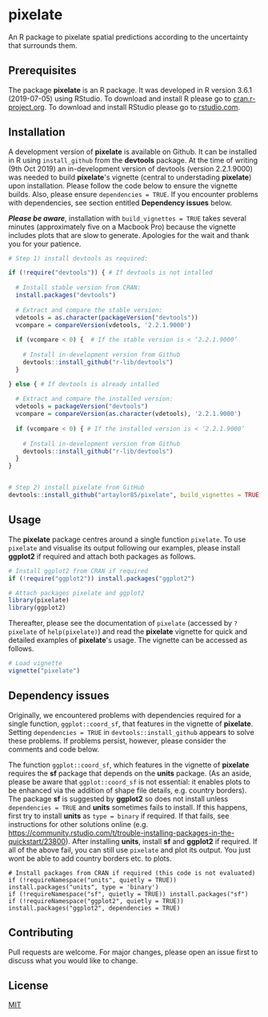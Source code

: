 # pixelate

An R package to pixelate spatial predictions according to the uncertainty that surrounds them.

<!--- e.g. ![ ](link-to-image) --->
<!--- I have not figured out how to export a single code chunck figure from the vignette
and load here since best practice dictates that vignettes should be built on installation;
see https://github.com/r-lib/devtools/issues/584. 
Perhaps we could add some static examples based not on pf. That way we can avoid the need to 
sync and thus avoid any conflict between images here in the manuscript / vugnette? 
---> 

## Prerequisites

The package **pixelate** is an R package. 
It was developed in R version 3.6.1 (2019-07-05) using RStudio. 
To download and install R please go to [cran.r-project.org](https://cran.r-project.org).
To download and install RStudio please go to [rstudio.com](https://rstudio.com/).

## Installation

A development version of **pixelate** is available on Github. 
It can be installed in R using `install_github` from the **devtools** package.
At the time of writing (9th Oct 2019) 
an in-development version of devtools (version 2.2.1.9000)
was needed to build **pixelate**'s vignette (central to understading **pixelate**)
upon installation. Please follow the code below to ensure the vignette builds. Also, 
please ensure `dependencies = TRUE`. If you encounter problems with dependencies, 
see section entitled **Dependency issues** below. 

_**Please be aware**_, installation with `build_vignettes = TRUE` takes several minutes 
(approximately five on a Macbook Pro) 
because the vignette includes plots that are slow to generate. Apologies for the 
wait and thank you for your patience. 

<!--- (We chose `build_vignettes = TRUE` over removing `inst/doc` from .gitignore following 
Hadley Wickham's advice; see https://github.com/r-lib/devtools/issues/584). --->

```r
# Step 1) install devtools as required: 

if (!require("devtools")) { # If devtools is not intalled
  
  # Install stable version from CRAN:  
  install.packages("devtools") 
  
  # Extract and compare the stable version: 
  vdetools = as.character(packageVersion("devtools"))
  vcompare = compareVersion(vdetools, '2.2.1.9000')
  
  if (vcompare < 0) {  # If the stable version is < ‘2.2.1.9000’
    
    # Install in-development version from Github
    devtools::install_github("r-lib/devtools") 
  }

} else { # If devtools is already intalled  
  
  # Extract and compare the installed version: 
  vdetools = packageVersion("devtools")
  vcompare = compareVersion(as.character(vdetools), '2.2.1.9000')
  
  if (vcompare < 0) { # If the installed version is < ‘2.2.1.9000’
    
    # Install in-development version from Github
    devtools::install_github("r-lib/devtools") 
  }
}


# Step 2) install pixelate from GitHub 
devtools::install_github("artaylor85/pixelate", build_vignettes = TRUE, dependencies = TRUE)
```

## Usage

The **pixelate** package centres around a single function `pixelate`.
To use `pixelate` and visualise its output following our examples, 
please install **ggplot2** if required and attach both packages as follows. 

```r
# Install ggplot2 from CRAN if required
if (!require("ggplot2")) install.packages("ggplot2") 

# Attach packages pixelate and ggplot2 
library(pixelate) 
library(ggplot2)
```

Thereafter, please see the documentation of `pixelate` (accessed by `?pixelate` of `help(pixelate)`) 
and read the **pixelate** vignette for quick and detailed examples of **pixelate**'s usage. 
The vignette can be accessed as follows. 

<!--- Avoid examples here s.t. user follows the vignette --->

```r
# Load vignette
vignette("pixelate")
```

## Dependency issues

Originally, we encountered problems with dependencies required for a
single function, `ggplot::coord_sf`, that features in the vignette of **pixelate**. 
Setting `dependencies = TRUE` in `devtools::install_github` appears to solve these problems. 
If problems persist, however, please consider the comments and code below. 

The function `ggplot::coord_sf`, which features in the vignette of **pixelate**
requires the **sf** package that depends on the **units** package. (As an aside, 
please be aware that `ggplot::coord_sf` is not essential: it enables plots to
be enhanced via the addition of shape file details, e.g. country borders). 
The package **sf** is suggested by **ggplot2** so does not install unless 
`dependencies = TRUE` and **units** sometimes fails to install. 
If this happens, first try to install **units** as `type = binary` if required. 
If that fails, see instructions for other solutions online 
(e.g. https://community.rstudio.com/t/trouble-installing-packages-in-the-quickstart/23800). 
After installing **units**, install **sf** and **ggplot2** if required. 
If all of the above fail, you can still use `pixelate` and plot its output. 
You just wont be able to add country borders etc. to plots.

```{r setup, eval = FALSE}
# Install packages from CRAN if required (this code is not evaluated)
if (!requireNamespace("units", quietly = TRUE)) install.packages("units", type = 'binary')
if (!requireNamespace("sf", quietly = TRUE)) install.packages("sf")
if (!requireNamespace("ggplot2", quietly = TRUE)) install.packages("ggplot2", dependencies = TRUE)
```

## Contributing
Pull requests are welcome. For major changes, please open an issue first to discuss what you would like to change.

<!--- Please make sure to update tests as appropriate. --->

## License
[MIT](https://choosealicense.com/licenses/mit/)



<!--- ## Acknowledgements 
Acknowledge everyone who helps test code (e.g. PM)
